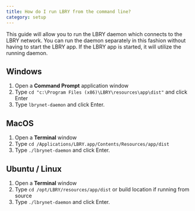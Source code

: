```yaml
---
title: How do I run LBRY from the command line?
category: setup
---
```

This guide will allow you to run the LBRY daemon which connects to the LBRY network. You can run the daemon separately in this fashion without having to start the LBRY app. If the LBRY app is started, it will utilize the running daemon. 

## Windows
1. Open a **Command Prompt** application window
1. Type `cd "c:\Program Files (x86)\LBRY\resources\app\dist"` and click Enter
1. Type `lbrynet-daemon` and click Enter. 

## MacOS
1. Open a **Terminal** window
1. Type `cd /Applications/LBRY.app/Contents/Resources/app/dist`
1. Type `./lbrynet-daemon` and click Enter. 

## Ubuntu / Linux 
1. Open a **Terminal** window
1. Type `cd /opt/LBRY/resources/app/dist` or build location if running from source 
1. Type `./lbrynet-daemon` and click Enter. 
